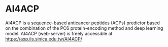 # AI4ACP
AI4ACP is a sequence-based anticancer peptides (ACPs) predictor based on the combination of the PC6 protein-encoding method and deep learning model.
AI4ACP (web-server) is freely accessible at https://axp.iis.sinica.edu.tw/AI4ACP/

